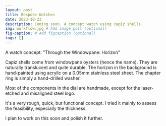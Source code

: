 ```yaml
---
layout: post
title: Bespoke Watches
date: 2023-10-23
description: Coming soon. A concept watch using capiz shells.
img: workflow.jpg # Add image post (optional)
fig-caption: # Add figcaption (optional)
tags: []
---
```


A watch concept: "Through the Windowpane: Horizon"

Capiz shells come from windowpane oysters (hence the name). They are naturally translucent and quite durable. The horizon in the background is hand-painted using acrylic on a 0.05mm stainless steel sheet. The chapter ring is simply a hand-drilled washer.

Most of the components in the dial are handmade, except for the laser-etched and misaligned steel logo.

It's a very rough, quick, but functional concept. I tried it mainly to assess the feasibility, especially the thickness.

I plan to work on this soon and polish it further.
